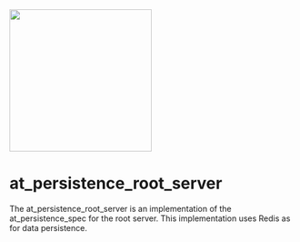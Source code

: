 <img width=250px src="https://atsign.dev/assets/img/atPlatform_logo_gray.svg?sanitize=true">

# at_persistence_root_server
The at_persistence_root_server is an implementation of the at_persistence_spec
for the root server. This implementation uses Redis as for data persistence.
